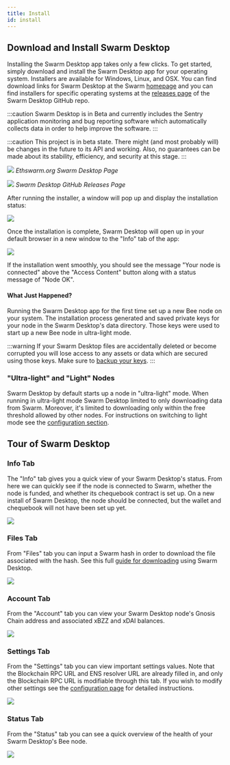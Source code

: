 ```yaml
---
title: Install
id: install
---
```


## Download and Install Swarm Desktop

Installing the Swarm Desktop app takes only a few clicks. To get started, simply download and install the Swarm Desktop app for your operating system. Installers are available for Windows, Linux, and OSX. You can find download links for Swarm Desktop at the Swarm [homepage](https://www.ethswarm.org/build/desktop) and you can find installers for specific operating systems at the [releases page](https://github.com/ethersphere/swarm-desktop/releases) of the Swarm Desktop GitHub repo.

:::caution
Swarm Desktop is in Beta and currently includes the Sentry application monitoring and bug reporting software which automatically collects data in order to help improve the software.
:::

:::caution
This project is in beta state. There might (and most probably will) be changes in the future to its API and working. Also, no guarantees can be made about its stability, efficiency, and security at this stage.
:::


[![](/img/desktop-homepage-dl.png)](https://www.ethswarm.org/build/desktop) 
*Ethswarm.org Swarm Desktop Page*

[![](/img/desktop-releases-dl.png)](https://github.com/ethersphere/swarm-desktop/releases)
*Swarm Desktop GitHub Releases Page*

After running the installer, a window will pop up and display the installation status:


![](/img/desktop-install-downloading.png)

Once the installation is complete, Swarm Desktop will open up in your default browser in a new window to the "Info" tab of the app:

![](/img/desktop-new-install.png)

If the installation went smoothly, you should see the message "Your node is connected" above the "Access Content" button along with a status message of "Node OK".

#### What Just Happened?

Running the Swarm Desktop app for the first time set up a new Bee node on your system. The installation process generated and saved private keys for your node in the Swarm Desktop's data directory. Those keys were used to start up a new Bee node in ultra-light mode. 

:::warning
If your Swarm Desktop files are accidentally deleted or become corrupted you will lose access to any assets or data which are secured using those keys. Make sure to [backup your keys](/docs/desktop/backup-restore).
:::

### "Ultra-light" and "Light" Nodes

Swarm Desktop by default starts up a node in "ultra-light" mode. When running in ultra-light mode Swarm Desktop  limited to only downloading data from Swarm. Moreover, it's limited to downloading only within the free threshold allowed by other nodes. For instructions on switching to light mode see the [configuration section](/docs/desktop/configuration).

## Tour of Swarm Desktop

### Info Tab

The "Info" tab gives you a quick view of your Swarm Desktop's status. From here we can quickly see if the node is connected to Swarm, whether the node is funded, and whether its chequebook contract is set up. On a new install of Swarm Desktop, the node should be connected, but the wallet and chequebook will not have been set up yet.

![](/img/swarm-desktop-info-tab.png)

### Files Tab

From "Files" tab you can input a Swarm hash in order to download the file associated with the hash. See this full [guide for downloading](/docs/desktop/access-content) using Swarm Desktop.

![](/img/swarm-desktop-files-tab.png)

### Account Tab

From the "Account" tab you can view your Swarm Desktop node's Gnosis Chain address and associated xBZZ and xDAI balances.

![](/img/swarm-desktop-account-tab.png)

### Settings Tab

From the "Settings" tab you can view important settings values. Note that the Blockchain RPC URL and ENS resolver URL are already filled in, and only the Blockchain RPC URL is modifiable through this tab. If you wish to modify other settings see the [ configuration page](/docs/desktop/configuration) for detailed instructions.

![](/img/swarm-desktop-settings-tab.png)

### Status Tab

From the "Status" tab you can see a quick overview of the health of your Swarm Desktop's Bee node.

![](/img/swarm-desktop-status-tab.png)
